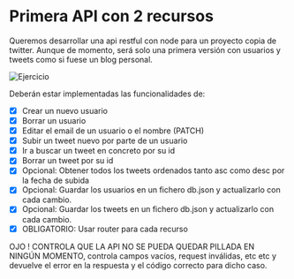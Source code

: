 # Primera API con 2 recursos

Queremos desarrollar una api restful con node para un proyecto copia de twitter. Aunque de momento, será solo una primera versión con usuarios y tweets como si fuese un blog personal.

![Ejercicio](https://s3-us-west-2.amazonaws.com/secure.notion-static.com/067fd9f3-f0d8-4990-a78c-8e0d6a764864/Untitled.png)

Deberán estar implementadas las funcionalidades de:

- [x] Crear un nuevo usuario
- [x] Borrar un usuario
- [x] Editar el email de un usuario o el nombre (PATCH)
- [x] Subir un tweet nuevo por parte de un usuario
- [x] Ir a buscar un tweet en concreto por su id
- [x] Borrar un tweet por su id
- [x] Opcional: Obtener todos los tweets ordenados tanto asc como desc por la fecha de subida
- [x] Opcional: Guardar los usuarios en un fichero db.json y actualizarlo con cada cambio.
- [x] Opcional: Guardar los tweets en un fichero db.json y actualizarlo con cada cambio.
- [x] OBLIGATORIO: Usar router para cada recurso

OJO ! CONTROLA QUE LA API NO SE PUEDA QUEDAR PILLADA EN NINGÚN MOMENTO, controla campos vacíos, request inválidas, etc etc y devuelve el error en la respuesta y el código correcto para dicho caso.